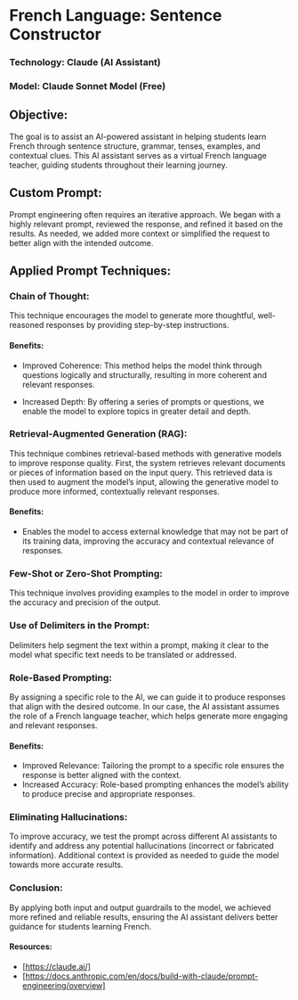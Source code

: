 # French Language:  Sentence Constructor


### Technology: Claude (AI Assistant)
### Model: Claude Sonnet Model (Free)


## Objective:

The goal is to assist an AI-powered assistant in helping students learn French through sentence structure, grammar, tenses, examples, and contextual clues. This AI assistant serves as a virtual French language teacher, guiding students throughout their learning journey.

## Custom Prompt:

Prompt engineering often requires an iterative approach. We began with a highly relevant prompt, reviewed the response, and refined it based on the results. As needed, we added more context or simplified the request to better align with the intended outcome.

## Applied Prompt Techniques:

### Chain of Thought:
This technique encourages the model to generate more thoughtful, well-reasoned responses by providing step-by-step instructions.

#### Benefits:
* Improved Coherence: 
This method helps the model think through questions logically and structurally, resulting in more coherent and relevant responses.

* Increased Depth: 
By offering a series of prompts or questions, we enable the model to explore topics in greater detail and depth.

### Retrieval-Augmented Generation (RAG):
This technique combines retrieval-based methods with generative models to improve response quality. First, the system retrieves relevant documents or pieces of information based on the input query. This retrieved data is then used to augment the model’s input, allowing the generative model to produce more informed, contextually relevant responses.

#### Benefits:
* Enables the model to access external knowledge that may not be part of its training data, improving the accuracy and contextual relevance of responses.

### Few-Shot or Zero-Shot Prompting:
This technique involves providing examples to the model in order to improve the accuracy and precision of the output.

### Use of Delimiters in the Prompt:
Delimiters help segment the text within a prompt, making it clear to the model what specific text needs to be translated or addressed.

### Role-Based Prompting:
By assigning a specific role to the AI, we can guide it to produce responses that align with the desired outcome. In our case, the AI assistant assumes the role of a French language teacher, which helps generate more engaging and relevant responses.

#### Benefits:
* Improved Relevance: Tailoring the prompt to a specific role ensures the response is better aligned with the context.
* Increased Accuracy: Role-based prompting enhances the model’s ability to produce precise and appropriate responses.

### Eliminating Hallucinations:
To improve accuracy, we test the prompt across different AI assistants to identify and address any potential hallucinations (incorrect or fabricated information). Additional context is provided as needed to guide the model towards more accurate results.

### Conclusion:

By applying both input and output guardrails to the model, we achieved more refined and reliable results, ensuring the AI assistant delivers better guidance for students learning French.

#### Resources:
  - [https://claude.ai/]
  - [https://docs.anthropic.com/en/docs/build-with-claude/prompt-engineering/overview]